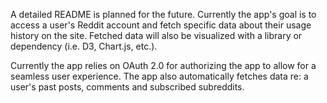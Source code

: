 A detailed README is planned for the future. Currently the app's goal is to access a user's Reddit account and fetch specific data about their usage history on the site. Fetched data will also be visualized with a library or dependency (i.e. D3, Chart.js, etc.). 

Currently the app relies on OAuth 2.0 for authorizing the app to allow for a seamless user experience. The app also automatically fetches data re: a user's past posts, comments and subscribed subreddits.
